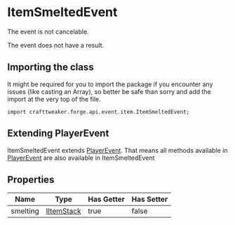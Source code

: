 # ItemSmeltedEvent

The event is not cancelable.

The event does not have a result.

## Importing the class

It might be required for you to import the package if you encounter any issues (like casting an Array), so better be safe than sorry and add the import at the very top of the file.
```zenscript
import crafttweaker.forge.api.event.item.ItemSmeltedEvent;
```


## Extending PlayerEvent

ItemSmeltedEvent extends [PlayerEvent](/forge/api/event/entity/player/PlayerEvent). That means all methods available in [PlayerEvent](/forge/api/event/entity/player/PlayerEvent) are also available in ItemSmeltedEvent

## Properties

|   Name   |                    Type                    | Has Getter | Has Setter |
|----------|--------------------------------------------|------------|------------|
| smelting | [IItemStack](/vanilla/api/item/IItemStack) | true       | false      |

